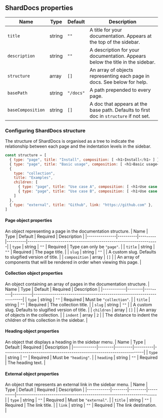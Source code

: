## ShardDocs properties

| Name          | Type   | Default   | Description                                                                  |
|---------------|--------|-----------|------------------------------------------------------------------------------|
| `title`       | string | `""`      | A title for your documentation. Appears at the top of the sidebar.           |
| `description` | string | `""`      | A description for your documentation. Appears below the title in the sidebar.|
| `structure`   | array  | `[]`      | An array of objects representing each page in docs. See below for help.      |
| `basePath`    | string | `"/docs"` | A path prepended to every page.                                              |
| `baseComposition`  | string | `[]` | A doc that appears at the base path. Defaults to first doc in `structure` if not set.                                |

### Configuring ShardDocs structure

The structure of ShardDocs is organised as a tree to indicate the relationship between each page and the indentation levels in the sidebar.

```js
const structure = [
  { type: "page", title: "Install", composition: [ <h1>Install</h1> ] },
  { type: "page", title: "Basic usage", composition: [ <h1>Basic usage</h1> ] },
  {
    type: "collection",
    title: "Examples",
    children: [
      { type: "page", title: "Use case A", composition: [ <h1>Use case A</h1> ] },
      { type: "page", title: "Use case B", composition: [ <h1>Use case B</h1> ] }
    ]
  },
  { type: "external", title: "Github", link: "https://github.com" },
]
```

#### Page object properties
An object representing a page in the documentation structure.
| Name          | Type     | Default | Required | Description                                                       |
|---------------|----------|---------|----------|-------------------------------------------------------------------|
| `type`        | string   | `""`    | Required | Type can only be `"page"`.                                        |
| `title`       | string   | `""`    | Required | The page title.                                                   |
| `slug`        | string   | `""`    |          | A custom slug. Defaults to slugified version of title.            |
| `composition` | array    | `[]`    |          | An array of components that will be rendered in order when viewing this page. |

#### Collection object properties
An object containing an array of pages in the documentation structure.
| Name       | Type   | Default | Required | Description                                                            |
|------------|--------|---------|----------|------------------------------------------------------------------------|
| `type`     | string | `""`    | Required | Must be `"collection"`.                                                |
| `title`    | string | `""`    | Required | The collection title.                                                  |
| `slug`     | string | `""`    |          | A custom slug. Defaults to slugified version of title.                 |
| `children` | array  | `[]`    |          | An array of objects in the collection.                                 |
| `indent`   | array  | `2`     |          | The distance to indent the children of this collection in the sidebar. |

#### Heading object properties
An object that displays a heading in the sidebar menu.
| Name       | Type   | Default | Required | Description                                                            |
|------------|--------|---------|----------|------------------------------------------------------------------------|
| `type`     | string | `""`    | Required | Must be `"heading"`.                                                   |
| `heading`  | string | `""`  | Required | The heading text.                                                        |

#### External object properties
An object that represents an external link in the sidebar menu.
| Name       | Type   | Default | Required | Description                                                            |
|------------|--------|---------|----------|------------------------------------------------------------------------|
| `type`     | string | `""`    | Required | Must be `"external"`.                                                  |
| `title`    | string | `""`  | Required | The link title.                                                          |
| `link`     | string | `""`  | Required | The link destination.                                                    |
